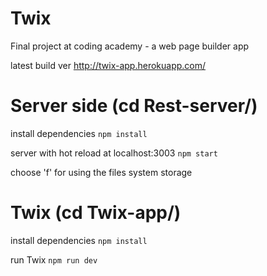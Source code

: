 # Twix
Final project at coding academy - a web page builder app

latest build ver http://twix-app.herokuapp.com/

# Server side (cd Rest-server/)
install dependencies
``
npm install
``

server with hot reload at localhost:3003
``npm start``

choose 'f' for using the files system storage


# Twix (cd Twix-app/)

install dependencies
``
npm install
``

run Twix
``
npm run dev
``
